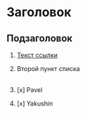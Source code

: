 # Заголовок

## Подзаголовок

1. [Текст ссылки](цель_ссылки)
1. Второй пункт списка <br><br>

1. [x] Pavel<br>
2. [x] Yakushin